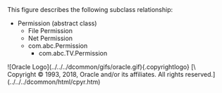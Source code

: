 <div>
This figure describes the following subclass relationship:

-   Permission (abstract class)
    -   File Permission
    -   Net Permission
    -   com.abc.Permission
        -   com.abc.TV.Permission

</div>
<div class="footer">
![Oracle Logo](../../../dcommon/gifs/oracle.gif){.copyrightlogo} [\
<span class="copyrightlogo">Copyright © 1993, 2018,
Oracle and/or its affiliates. All rights reserved.</span>](../../../dcommon/html/cpyr.htm)

</div>
